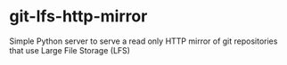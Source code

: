 # git-lfs-http-mirror
Simple Python server to serve a read only HTTP mirror of git repositories that use Large File Storage (LFS)

